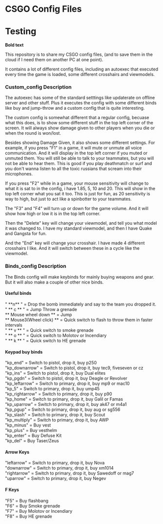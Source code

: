 <h1> CSGO Config Files </h1>

<h1> Testing </h1>

**Bold text**

This repository is to share my CSGO config files, (and to save them in the cloud if I need them on another PC at one point).

It contains a lot of different config files, including an autoexec that executed every time the game is loaded, some different crosshairs and viewmodels.

<h3>Custom_config Description</h3>
The autoexec has some of the standard setttings like updaterate on offline server and other stuff. Plus it executes the config with some different binds like buy and jump-throw and a custom config that is quite interesting.

The custom config is somewhat different that a regular config, becuase what this does, is to show some different stuff in the top left corner of the screen. It will always show damage given to other players when you die or when the round is won/lost.

Besides showing Damage Given, it also shows some different settings. 
For example, if you press "F1" in a game, it will mute or unmute all voice communication. And it will display in the top left corner if you muted or unmuted them.
You will still be able to talk to your teammates, but you will not be able to hear them. This is good if you play deathmatch or surf and you don't wanna listen to all the toxic russians that scream into their microphones.

If you press "F2" while in a game, your mouse sensitivity will change to what it is sat to in the config, i have 1.85, 5, 10 and 20. This will show in the top left corner what you sat it too.
This is just for fun, as 20 sensitivity is way to high, but just to act like a spinbotter to your teammates.

The "F3" and "F4" will turn up or down for the game volume. And it will show how high or low it is in the top left corner.

Then the "Delete" key will change your viewmodel, and tell you what model it was changed to. I have my standard viewmodel, and then I have Quake and Gangsta for fun.

And the "End" key will change your crosshair. I have made 4 different crosshairs I like. And it will switch between these in a cycle like the viewmodel.

<h3>Binds_config Description</h3>
The Binds config will make keybinds for mainly buying weapons and gear. But it will also make a couple of other nice binds.

<h4>Useful binds</h4>
" **n** "					=	Drop the bomb immediately and say to the team you dropped it. <br />
" ** c ** "					=	Jump Throw a grenade <br />
** Mouse wheel down **		= 	Jump <br />
** Mouse3(Wheel click) **	=	Quick switch to flash to throw them in faster intervals <br />
" ** v ** "					=	Quick switch to smoke grenade <br />
" ** o ** "					=	Quick switch to Molotov or Incendiary <br />
" ** k ** "					=	Quick switch to HE grenade <br />

<h4>Keypad buy binds</h4>
"kp_end"			=	Switch to pistol, drop it, buy p250 <br />
"kp_downarrow"		=	Switch to pistol, drop it, buy tec9, fiveseven or cz <br />
"kp_ins"			=	Switch to pistol, drop it, buy Dual elites <br />
"kp_pgdn"			=	Switch to pistol, drop it, buy Deagle or Revolver <br />
"kp_leftarrow"		= 	Switch to primary, drop it, buy mp9 or mac10 <br />
"kp_5"				=	Switch to primary, drop it, buy ump45 <br />
"kp_rightarrow"		=	Switch to primary, drop it, buy p90 <br />
"kp_home"			=	Switch to primary, drop it, buy Galil or Famas <br />
"kp_uparrow"		=	Switch to primary, drop it, buy ak47 or m4a1 <br />
"kp_pgup"			=	Switch to primary, drop it, buy aug or sg556 <br />
"kp_slash" 			=	Switch to primary, drop it, buy Scout <br />
"kp_multiply"		=	Switch to primary, drop it, buy AWP <br />
"kp_minus"			=	Buy vest <br />
"kp_plus"			=	Buy vesthelm <br />
"kp_enter"			=	Buy Defuse Kit <br />
"kp_del"			=	Buy Taser/Zeus <br />

<h4>Arrow Keys</h4>
"leftarrow"			=	Switch to primary, drop it, buy Nova <br />
"downarrow"			=	Switch to primary, drop it, buy xm1014 <br />
"rightarrow"		=	Switch to primary, drop it, buy Sawedoff or mag7 <br />
"uparrow"			=	Switch to primary, drop it, buy Negev <br />

<h4>F Keys</h4>
"F5"				=	Buy flashbang <br />
"F6"				=	Buy Smoke grenade <br />
"F7"				=	Buy Molotov or Incendiary <br />
"F8"				=	Buy HE grenade <br />




















